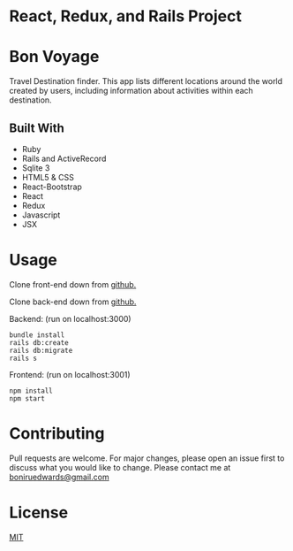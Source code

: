 # React, Redux, and Rails Project

# Bon Voyage
Travel Destination finder. This app lists different locations around the world created by users, including information about activities within each destination.

## Built With
- Ruby
- Rails and ActiveRecord
- Sqlite 3
- HTML5 & CSS
- React-Bootstrap
- React
- Redux
- Javascript
- JSX

# Usage
Clone front-end down from <a href="https://github.com/Bri8102/BonVoyage-Frontend">github.</a>

Clone back-end down from <a href="https://github.com/Bri8102/BonVoyage-Backend">github.</a>

Backend: (run on localhost:3000)

```
bundle install
rails db:create
rails db:migrate
rails s
```


Frontend: (run on localhost:3001)

```
npm install
npm start
```
# Contributing
Pull requests are welcome. For major changes, please open an issue first to discuss what you would like to change. 
Please contact me at boniruedwards@gmail.com

# License
<a href="https://choosealicense.com/licenses/mit/">MIT</a>
